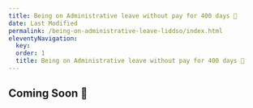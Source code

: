 ```yaml
---
title: Being on Administrative leave without pay for 400 days 🔏
date: Last Modified 
permalink: /being-on-administrative-leave-liddso/index.html
eleventyNavigation:
  key: 
  order: 1
  title: Being on Administrative leave without pay for 400 days 🔏
---
```


## Coming Soon 🔏

